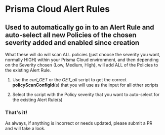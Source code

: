 # Prisma Cloud Alert Rules

## Used to automatically go in to an Alert Rule and auto-select all new Policies of the chosen severity added and enabled since creation

What these will do will scan ALL policies (just choose the severity you want, normally HIGH) within your Prisma Cloud environment, and then depending on the Severity chosen (Low, Medium, High), will add ALL of the Policies to the existing Alert Rule. 

1. Use the *curl_GET* or the *GET_all* script to get the correct **policyScanConfigId**(s) that you will use as the input for all other scripts

1. Select the script with the Policy severity that you want to auto-select for the existing Alert Rule(s)

### That's it!

As always, if anything is incorrect or needs updated, please submit a PR and will take a look.

